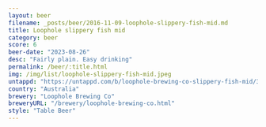 ```yaml
---
layout: beer
filename: _posts/beer/2016-11-09-loophole-slippery-fish-mid.md
title: Loophole slippery fish mid
category: beer
score: 6
beer-date: "2023-08-26"
desc: "Fairly plain. Easy drinking"
permalink: /beer/:title.html
img: /img/list/loophole-slippery-fish-mid.jpeg
untappd: "https://untappd.com/b/loophole-brewing-co-slippery-fish-mid/3403949"
country: "Australia"
brewery: "Loophole Brewing Co"
breweryURL: "/brewery/loophole-brewing-co.html"
style: "Table Beer"
---
```

